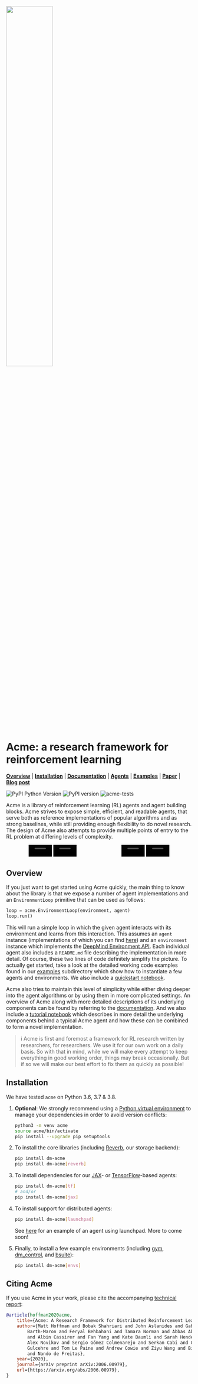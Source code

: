 <img src="docs/logos/acme.png" width="50%">

# Acme: a research framework for reinforcement learning

**[Overview](#overview)** | **[Installation](#installation)** |
**[Documentation]** | **[Agents]** | **[Examples]** | **[Paper]** |
**[Blog post]**

![PyPI Python Version](https://img.shields.io/pypi/pyversions/dm-acme)
![PyPI version](https://badge.fury.io/py/dm-acme.svg)
![acme-tests](https://github.com/deepmind/acme/workflows/acme-tests/badge.svg)

Acme is a library of reinforcement learning (RL) agents and agent building
blocks. Acme strives to expose simple, efficient, and readable agents, that
serve both as reference implementations of popular algorithms and as strong
baselines, while still providing enough flexibility to do novel research. The
design of Acme also attempts to provide multiple points of entry to the RL
problem at differing levels of complexity.

<div align="center" style="display: grid; grid-template-columns: auto auto;">
  <div>
    <video width="25%" autoplay loop muted>
      <source src="https://storage.googleapis.com/dm-acme/videos/d4pg_humanoid_run_features_short.webm" type="video/webm">
    </video>
    <video width="25%" autoplay loop muted>
      <source src="https://storage.googleapis.com/dm-acme/videos/d4pg_acrobot_swingup_features_short.webm" type="video/webm">
    </video>
  </div>
  <div>
    <video width="25%" autoplay loop muted>
      <source src="https://storage.googleapis.com/dm-acme/videos/r2d2_breakout.webm" type="video/webm">
    </video>
    <video width="25%" autoplay loop muted>
      <source src="https://storage.googleapis.com/dm-acme/videos/r2d2_ms_pacman.webm" type="video/webm">
    </video>
  </div>
</div>

## Overview

If you just want to get started using Acme quickly, the main thing to know about
the library is that we expose a number of agent implementations and an
`EnvironmentLoop` primitive that can be used as follows:

```python
loop = acme.EnvironmentLoop(environment, agent)
loop.run()
```

This will run a simple loop in which the given agent interacts with its
environment and learns from this interaction. This assumes an `agent` instance
(implementations of which you can find [here][Agents]) and an `environment`
instance which implements the [DeepMind Environment API][dm_env]. Each
individual agent also includes a `README.md` file describing the implementation
in more detail. Of course, these two lines of code definitely simplify the
picture. To actually get started, take a look at the detailed working code
examples found in our [examples] subdirectory which show how to instantiate a
few agents and environments. We also include a
[quickstart notebook][Quickstart].

Acme also tries to maintain this level of simplicity while either diving deeper
into the agent algorithms or by using them in more complicated settings. An
overview of Acme along with more detailed descriptions of its underlying
components can be found by referring to the [documentation]. And we also include
a [tutorial notebook][Tutorial] which describes in more detail the underlying
components behind a typical Acme agent and how these can be combined to form a
novel implementation.

> :information_source: Acme is first and foremost a framework for RL research written by
> researchers, for researchers. We use it for our own work on a daily basis. So
> with that in mind, while we will make every attempt to keep everything in good
> working order, things may break occasionally. But if so we will make our best
> effort to fix them as quickly as possible!

## Installation

We have tested `acme` on Python 3.6, 3.7 & 3.8.

1.  **Optional**: We strongly recommend using a
    [Python virtual environment](https://docs.python.org/3/tutorial/venv.html)
    to manage your dependencies in order to avoid version conflicts:

    ```bash
    python3 -m venv acme
    source acme/bin/activate
    pip install --upgrade pip setuptools
    ```

1.  To install the core libraries (including [Reverb], our storage backend):

    ```bash
    pip install dm-acme
    pip install dm-acme[reverb]
    ```

1.  To install dependencies for our [JAX]- or [TensorFlow]-based agents:

    ```bash
    pip install dm-acme[tf]
    # and/or
    pip install dm-acme[jax]
    ```

1.  To install support for distributed agents:

    ```bash
    pip install dm-acme[launchpad]
    ```

    See [here](/../../acme/examples/control/lp_local_d4pg.py)
    for an example of an agent using launchpad. More to come soon!

1.  Finally, to install a few example environments (including [gym],
    [dm_control], and [bsuite]):

    ```bash
    pip install dm-acme[envs]
    ```

## Citing Acme

If you use Acme in your work, please cite the accompanying
[technical report][Paper]:

```bibtex
@article{hoffman2020acme,
    title={Acme: A Research Framework for Distributed Reinforcement Learning},
    author={Matt Hoffman and Bobak Shahriari and John Aslanides and Gabriel
        Barth-Maron and Feryal Behbahani and Tamara Norman and Abbas Abdolmaleki
        and Albin Cassirer and Fan Yang and Kate Baumli and Sarah Henderson and
        Alex Novikov and Sergio Gómez Colmenarejo and Serkan Cabi and Caglar
        Gulcehre and Tom Le Paine and Andrew Cowie and Ziyu Wang and Bilal Piot
        and Nando de Freitas},
    year={2020},
    journal={arXiv preprint arXiv:2006.00979},
    url={https://arxiv.org/abs/2006.00979},
}
```

[Agents]: acme/agents/
[Examples]: examples/
[Tutorial]: /../../acme/examples/tutorial.ipynb
[Quickstart]: /../../acme/examples/quickstart.ipynb
[Documentation]: docs/index.md
[Paper]: https://arxiv.org/abs/2006.00979
[Blog post]: https://deepmind.com/research/publications/Acme
[Reverb]: https://github.com/deepmind/reverb
[JAX]: https://github.com/google/jax
[TensorFlow]: https://tensorflow.org
[gym]: https://github.com/openai/gym
[dm_control]: https://github.com/deepmind/dm_env
[dm_env]: https://github.com/deepmind/dm_env
[bsuite]: https://github.com/deepmind/bsuite

